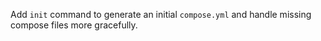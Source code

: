 Add `init` command to generate an initial `compose.yml` and handle missing compose files more gracefully.

